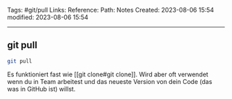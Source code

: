 Tags: #git/pull
Links: 
Reference:
Path: Notes
Created: 2023-08-06 15:54
modified: 2023-08-06 15:54
___
## git pull

```bash
git pull
```

Es funktioniert fast wie [[git clone#git clone]]. Wird aber oft verwendet wenn du in Team arbeitest und das neueste Version von dein Code (das was in GitHub ist) willst.